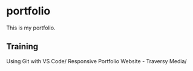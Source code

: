 # portfolio
This is my portfolio.

## Training
Using Git with VS Code/
Responsive Portfolio Website - Traversy Media/

